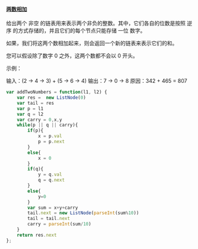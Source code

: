 #### [两数相加](https://leetcode-cn.com/problems/add-two-numbers/)

给出两个 非空 的链表用来表示两个非负的整数。其中，它们各自的位数是按照 逆序 的方式存储的，并且它们的每个节点只能存储 一位 数字。

如果，我们将这两个数相加起来，则会返回一个新的链表来表示它们的和。

您可以假设除了数字 0 之外，这两个数都不会以 0 开头。

示例：

输入：(2 -> 4 -> 3) + (5 -> 6 -> 4)
输出：7 -> 0 -> 8
原因：342 + 465 = 807

```javascript
var addTwoNumbers = function(l1, l2) {
    var res =  new ListNode(0)
    var tail = res
    var p = l1
    var q = l2
    var carry = 0,x,y
    while(p || q || carry){
        if(p){
            x = p.val
            p = p.next
        }
        else{
            x = 0
        }
        if(q){
            y = q.val
            q = q.next
        }
        else{
            y=0
        }
        var sum = x+y+carry
        tail.next = new ListNode(parseInt(sum%10))
        tail = tail.next
        carry = parseInt(sum/10)
    }
    return res.next
}; 
```

